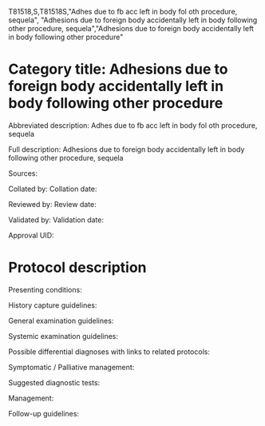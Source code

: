 T81518,S,T81518S,"Adhes due to fb acc left in body fol oth procedure, sequela", "Adhesions due to foreign body accidentally left in body following other procedure, sequela","Adhesions due to foreign body accidentally left in body following other procedure"
# Category title: Adhesions due to foreign body accidentally left in body following other procedure

Abbreviated description: Adhes due to fb acc left in body fol oth procedure, sequela

Full description: Adhesions due to foreign body accidentally left in body following other procedure, sequela

Sources:

Collated by:
Collation date:

Reviewed by:
Review date:

Validated by:
Validation date:

Approval UID:

# Protocol description

Presenting conditions:

History capture guidelines:

General examination guidelines:

Systemic examination guidelines:

Possible differential diagnoses with links to related protocols:

Symptomatic / Palliative management:

Suggested diagnostic tests:

Management:

Follow-up guidelines:
